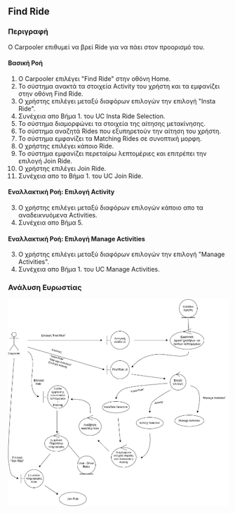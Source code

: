 ## Find Ride

### Περιγραφή

Ο Carpooler επιθυμεί να βρεί Ride για να πάει στον προορισμό του.

#### Βασική Ροή

1. Ο Carpooler επιλέγει "Find Ride" στην οθόνη Home.
2. Το σύστημα ανακτά τα στοιχεία Activity του χρήστη και τα εμφανίζει στην οθόνη Find Ride.
3. Ο χρήστης επιλέγει μεταξύ διαφόρων επιλογών την επιλογή "Insta Ride".
4. Συνέχεια απο Βήμα 1. του UC Insta Ride Selection.
5. Το σύστημα διαμορφώνει τα στοιχεία της αίτησης μετακίνησης.
6. Το σύστημα αναζητά Rides που εξυπηρετούν την αίτηση του χρήστη.
7. Το σύστημα εμφανίζει τα Matching Rides σε συνοπτική μορφη.
8. Ο χρήστης επιλέγει κάποιο Ride.
9. Το σύστημα εμφανίζει περεταίρω λεπτομέριες και επιτρέπει την επιλογή Join Ride.
10. Ο χρήστης επιλέγει Join Ride.
11. Συνέχεια απο το Βήμα 1. του UC Join Ride.

#### Εναλλακτική Ροή: Επιλογή Activity

3. Ο χρήστης επιλέγει μεταξύ διαφόρων επιλογών κάποιο απο τα αναδεικνυόμενα Activities.
4. Συνέχεια απο Βήμα 5.

#### Εναλλακτική Ροή: Επιλογή Manage Activities

3. Ο χρήστης επιλέγει μεταξύ διαφόρων επιλογών την επιλογή "Manage Activities".
4. Συνέχεια απο Βήμα 1. του UC Manage Activities.

### Ανάλυση Ευρωστίας

![image](./find-ride-robustness.drawio.png)
